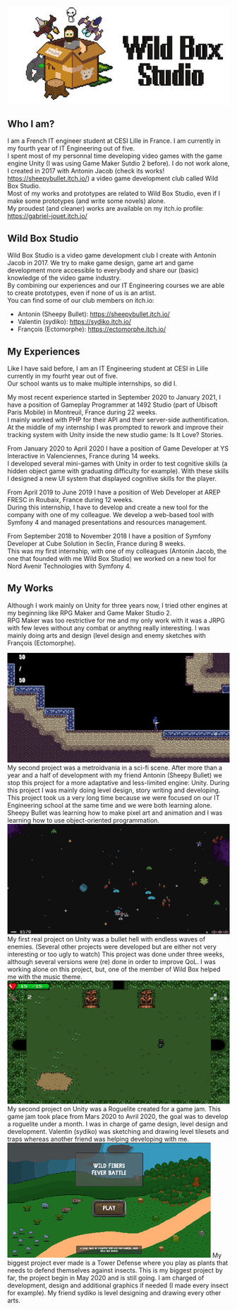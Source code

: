 <link rel="stylesheet" href="Style.css">
<img src="Gab Banner.png" alt="hi" class="center"/>

## Who I am?
I am a French IT engineer student at CESI Lille in France. I am currently in my fourth year of IT Engineering out of five.  
I spent most of my personnal time developing video games with the game engine Unity (I was using Game Maker Sutdio 2 before). I do not work alone, I created in 2017 with Antonin Jacob (check its works! <https://sheepybullet.itch.io/>) a video game development club called Wild Box Studio.  
Most of my works and prototypes are related to Wild Box Studio, even if I make some prototypes (and write some novels) alone.  
My proudest (and cleaner) works are available on my itch.io profile: <https://gabriel-jouet.itch.io/>  


## Wild Box Studio
Wild Box Studio is a video game development club I create with Antonin Jacob in 2017. We try to make game design, game art and game development more accessible to everybody and share our (basic) knowledge of the video game industry.  
By combining our experiences and our IT Engineering courses we are able to create prototypes, even if none of us is an artist.  
You can find some of our club members on itch.io:  
* Antonin (Sheepy Bullet): <https://sheepybullet.itch.io/>
* Valentin (sydiko): <https://sydiko.itch.io/>
* François (Ectomorphe): <https://ectomorphe.itch.io/>


## My Experiences
Like I have said before, I am an IT Engineering student at CESI in Lille currently in my fourht year out of five.  
Our school wants us to make multiple internships, so did I.  

My most recent experience started in September 2020 to January 2021, I have a position of Gameplay Programmer at 1492 Studio (part of Ubisoft Paris Mobile) in Montreuil, France during 22 weeks.  
I mainly worked with PHP for their API and their server-side authentification. At the middle of my internship I was prompted to rework and improve their tracking system with Unity inside the new studio game: Is It Love? Stories.  

From January 2020 to April 2020 I have a position of Game Developer at YS Interactive in Valenciennes, France during 14 weeks.  
I developed several mini-games with Unity in order to test cognitive skills (a hidden object game with graduating difficulty for example). With these skills I designed a new UI system that displayed cognitive skills for the player.

From April 2019 to June 2019 I have a position of Web Developer at AREP FRESC in Roubaix, France during 12 weeks.  
During this internship, I have to develop and create a new tool for the company with one of my colleague. We develop a web-based tool with Symfony 4 and managed presentations and resources management.  

From September 2018 to November 2018 I have a position of Symfony Developer at Cube Solution in Seclin, France during 8 weeks.  
This was my first internship, with one of my colleagues (Antonin Jacob, the one that founded with me Wild Box Studio) we worked on a new tool for Nord Avenir Technologies with Symfony 4.


## My Works
Although I work mainly on Unity for three years now, I tried other engines at my beginning like RPG Maker and Game Maker Studio 2.  
RPG Maker was too restrictive for me and my only work with it was a JRPG with few leves without any combat or anythng really interesting. I was mainly doing arts and design (level design and enemy sketches with François (Ectomorphe).

<img src="Earth's Disaster.png" alt="hi" class="center"/>  
My second project was a metroidvania in a sci-fi scene. After more than a year and a half of development with my friend Antonin (Sheepy Bullet) we stop this project for a more adaptative and less-limited engine: Unity.  
During this project I was mainly doing level design, story writing and developing.  
This project took us a very long time because we were focused on our IT Engineering school at the same time and we were both learning alone. Sheepy Bullet was learning how to make pixel art and animation and I was learning how to use object-oriented programmation.

<img src="Space Destructor.png" alt="hi" class="center"/>  
My first real project on Unity was a bullet hell with endless waves of enemies. (Several other projects were developed but are either not very interesting or too ugly to watch)  
This project was done under three weeks, although several versions were (re) done in order to improve QoL.  
I was working alone on this project, but, one of the member of Wild Box helped me with the music theme.  
<https://gabriel-jouet.itch.io/space-destructor>

<img src="Four Dungeons.png" alt="hi" class="center"/>  
My second project on Unity was a Roguelite created for a game jam. This game jam took place from Mars 2020 to Avril 2020, the goal was to develop a roguelite under a month.  
I was in charge of game design, level design and development. Valentin (sydiko) was sketching and drawing level tilesets and traps whereas another friend was helping developing with me.  
<https://sydiko.itch.io/four-dungeons>

<img src="Wild Fibers.png" alt="hi" class="center"/>  
My biggest project ever made is a Tower Defense where you play as plants that needs to defend themselves against insects. This is my biggest project by far, the project begin in May 2020 and is still going.  
I am charged of development, design and additional graphics if needed (I made every insect for example). My friend sydiko is level designing and drawing every other arts.  